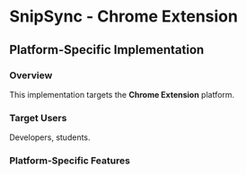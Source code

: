 # SnipSync - Chrome Extension

## Platform-Specific Implementation

### Overview
This implementation targets the **Chrome Extension** platform.

### Target Users
Developers, students.

### Platform-Specific Features
